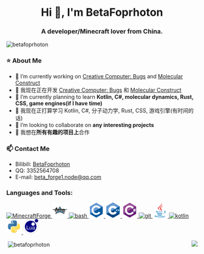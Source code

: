 <h1 align="center">Hi 👋, I'm BetaFoprhoton</h1>
<h3 align="center">A developer/Minecraft lover from China.</h3>

<p align="left"> <img src="https://komarev.com/ghpvc/?username=betafoprhoton&label=Profile%20views&color=0e75b6&style=flat" alt="betafoprhoton" /> </p>

### ⭐ About Me
- 🔭 I’m currently working on [Creative Computer: Bugs](https://github.com/BetaFoprhoton/CreativeComputerBugs) and [Molecular Construct](https://github.com/BetaFoprhoton/MolecularConstructor)
- 🔭 我现在正在开发 [Creative Computer: Bugs](https://github.com/BetaFoprhoton/CreativeComputerBugs) 和 [Molecular Construct](https://github.com/BetaFoprhoton/MolecularConstructor)
- 🌱 I’m currently planning to learn **Kotlin, C#, molecular dynamics, Rust, CSS, game engines(if I have time)**
- 🌱 我现在正打算学习 Kotlin, C#, 分子动力学, Rust, CSS, 游戏引擎(有时间的话)
- 👯 I’m looking to collaborate on **any interesting projects**
- 👯 我想在**所有有趣的项目上**合作
### 📫 Contact Me
- Bilibili: [BetaFoprhoton](https://space.bilibili.com/1978193679)
- QQ: 3352564708
- E-mail: beta_forge1.node@qq.com

<h3 align="left">Languages and Tools:</h3>
<p align="left">

<a href="https://files.minecraftforge.net/" target="_blank" rel="noreferrer"> <img src="https://avatars.githubusercontent.com/u/1390178?s=48&v=4" alt="MinecraftForge" width="40" height="40"/> </a>
<a href="https://www.groovy-lang.org/" target="_blank" rel="noreferrer"> <img src="https://raw.githubusercontent.com/devicons/devicon/master/icons/groovy/groovy-original.svg" alt="groovy" width="40" height="40"/> </a>
<a href="https://www.gnu.org/software/bash/" target="_blank" rel="noreferrer"> <img src="https://www.vectorlogo.zone/logos/gnu_bash/gnu_bash-icon.svg" alt="bash" width="40" height="40"/> </a>
<a href="https://www.cprogramming.com/" target="_blank" rel="noreferrer"> <img src="https://raw.githubusercontent.com/devicons/devicon/master/icons/c/c-original.svg" alt="c" width="40" height="40"/> </a> 
<a href="https://www.w3schools.com/cpp/" target="_blank" rel="noreferrer"> <img src="https://raw.githubusercontent.com/devicons/devicon/master/icons/cplusplus/cplusplus-original.svg" alt="cplusplus" width="40" height="40"/> </a>
<a href="https://dotnet.microsoft.com/zh-cn/languages/csharp" target="_blank" rel="noreferrer"> <img src="https://raw.githubusercontent.com/devicons/devicon/master/icons/csharp/csharp-original.svg" alt="cplusplus" width="40" height="40"/> </a>
<a href="https://git-scm.com/" target="_blank" rel="noreferrer"> <img src="https://www.vectorlogo.zone/logos/git-scm/git-scm-icon.svg" alt="git" width="40" height="40"/> </a>
<a href="https://www.java.com" target="_blank" rel="noreferrer"> <img src="https://raw.githubusercontent.com/devicons/devicon/master/icons/java/java-original.svg" alt="java" width="40" height="40"/> </a>
<a href="https://kotlinlang.org" target="_blank" rel="noreferrer"> <img src="https://www.vectorlogo.zone/logos/kotlinlang/kotlinlang-icon.svg" alt="kotlin" width="40" height="40"/> </a>
<a href="https://www.python.org" target="_blank" rel="noreferrer"> <img src="https://raw.githubusercontent.com/devicons/devicon/master/icons/python/python-original.svg" alt="python" width="40" height="40"/> </a>
<a href="https://www.lua.org/" target="_blank" rel="noreferrer"> <img src="https://raw.githubusercontent.com/devicons/devicon/master/icons/lua/lua-original.svg" alt="lua" width="40" height="40"/> </a>

</p>

<a href="#"><img align="right" src="https://github-readme-stats.vercel.app/api/top-langs/?username=BetaFoprhoton&hide=batchfile&layout=compact&theme=light"></img></a>
<p>&nbsp;<img align="center" src="https://github-readme-stats.vercel.app/api?username=betafoprhoton&show_icons=true&locale=en" alt="betafoprhoton" /></p>
